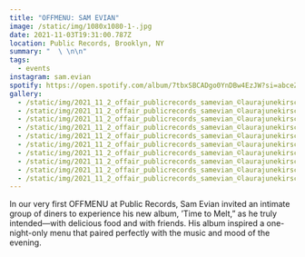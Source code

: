 ```yaml
---
title: "OFFMENU: SAM EVIAN"
image: /static/img/1080x1080-1-.jpg
date: 2021-11-03T19:31:00.787Z
location: Public Records, Brooklyn, NY
summary: "  \ \n\n"
tags:
  - events
instagram: sam.evian
spotify: https://open.spotify.com/album/7tbxSBCADgo0YnDBw4EzJW?si=abceZukaTLeg8zEbPq5Ykg
gallery:
  - /static/img/2021_11_2_offair_publicrecords_samevian_©laurajunekirsch00077.jpg
  - /static/img/2021_11_2_offair_publicrecords_samevian_©laurajunekirsch00053.jpg
  - /static/img/2021_11_2_offair_publicrecords_samevian_©laurajunekirsch00030.jpg
  - /static/img/2021_11_2_offair_publicrecords_samevian_©laurajunekirsch00065.jpg
  - /static/img/2021_11_2_offair_publicrecords_samevian_©laurajunekirsch00105.jpg
  - /static/img/2021_11_2_offair_publicrecords_samevian_©laurajunekirsch00322.jpg
  - /static/img/2021_11_2_offair_publicrecords_samevian_©laurajunekirsch00279.jpg
  - /static/img/2021_11_2_offair_publicrecords_samevian_©laurajunekirsch00345.jpg
  - /static/img/2021_11_2_offair_publicrecords_samevian_©laurajunekirsch00357.jpg
  - /static/img/2021_11_2_offair_publicrecords_samevian_©laurajunekirsch00358.jpg
---
```

In our very first OFFMENU at Public Records, Sam Evian invited an intimate group of diners to experience his new album, ’Time to Melt,” as he truly intended—with delicious food and with friends. His album inspired a one-night-only menu that paired perfectly with the music and mood of the evening.